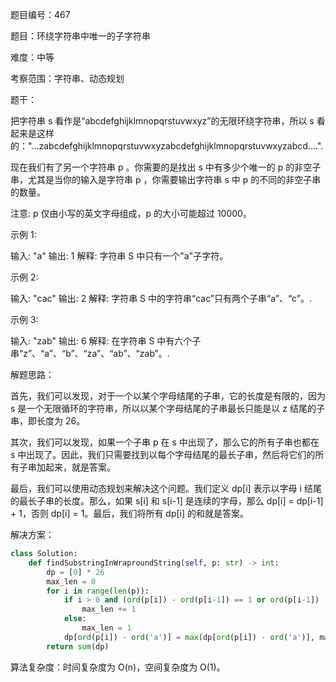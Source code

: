 题目编号：467

题目：环绕字符串中唯一的子字符串

难度：中等

考察范围：字符串、动态规划

题干：

把字符串 s 看作是“abcdefghijklmnopqrstuvwxyz”的无限环绕字符串，所以 s 看起来是这样的："...zabcdefghijklmnopqrstuvwxyzabcdefghijklmnopqrstuvwxyzabcd....". 

现在我们有了另一个字符串 p 。你需要的是找出 s 中有多少个唯一的 p 的非空子串，尤其是当你的输入是字符串 p ，你需要输出字符串 s 中 p 的不同的非空子串的数量。

注意: p 仅由小写的英文字母组成，p 的大小可能超过 10000。

示例 1:

输入: "a"
输出: 1
解释: 字符串 S 中只有一个"a"子字符。

示例 2:

输入: "cac"
输出: 2
解释: 字符串 S 中的字符串“cac”只有两个子串“a”、“c”。.

示例 3:

输入: "zab"
输出: 6
解释: 在字符串 S 中有六个子串“z”、“a”、“b”、“za”、“ab”、“zab”。.

解题思路：

首先，我们可以发现，对于一个以某个字母结尾的子串，它的长度是有限的，因为 s 是一个无限循环的字符串，所以以某个字母结尾的子串最长只能是以 z 结尾的子串，即长度为 26。

其次，我们可以发现，如果一个子串 p 在 s 中出现了，那么它的所有子串也都在 s 中出现了。因此，我们只需要找到以每个字母结尾的最长子串，然后将它们的所有子串加起来，就是答案。

最后，我们可以使用动态规划来解决这个问题。我们定义 dp[i] 表示以字母 i 结尾的最长子串的长度。那么，如果 s[i] 和 s[i-1] 是连续的字母，那么 dp[i] = dp[i-1] + 1，否则 dp[i] = 1。最后，我们将所有 dp[i] 的和就是答案。

解决方案：

```python
class Solution:
    def findSubstringInWraproundString(self, p: str) -> int:
        dp = [0] * 26
        max_len = 0
        for i in range(len(p)):
            if i > 0 and (ord(p[i]) - ord(p[i-1]) == 1 or ord(p[i-1]) - ord(p[i]) == 25):
                max_len += 1
            else:
                max_len = 1
            dp[ord(p[i]) - ord('a')] = max(dp[ord(p[i]) - ord('a')], max_len)
        return sum(dp)
```

算法复杂度：时间复杂度为 O(n)，空间复杂度为 O(1)。
